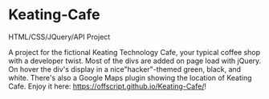 # Keating-Cafe
HTML/CSS/JQuery/API Project

A project for the fictional Keating Technology Cafe, your typical coffee shop with a developer twist. Most of the divs are added on page load with jQuery. On hover the div's display in a nice"hacker"-themed green, black, and white. There's also a Google Maps plugin showing the location of Keating Cafe. Enjoy it here: https://offscript.github.io/Keating-Cafe/!
